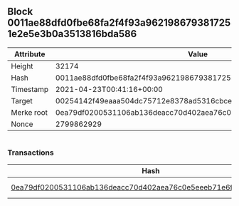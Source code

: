 ## Block 0011ae88dfd0fbe68fa2f4f93a9621986793817251e2e5e3b0a3513816bda586

Attribute | Value
--- | ---
Height | 32174
Hash | 0011ae88dfd0fbe68fa2f4f93a9621986793817251e2e5e3b0a3513816bda586
Timestamp | 2021-04-23T00:41:16+00:00
Target | 00254142f49eaaa504dc75712e8378ad5316cbcead634704b3734b6271167cc4
Merke root | 0ea79df0200531106ab136deacc70d402aea76c0e5eeeb71e6f1262413758df3
Nonce | 2799862929

```

```

### Transactions

Hash | Amount
--- | ---
[0ea79df0200531106ab136deacc70d402aea76c0e5eeeb71e6f1262413758df3](0ea79df0200531106ab136deacc70d402aea76c0e5eeeb71e6f1262413758df3.md) | 10.00000000 SKEPTI 
